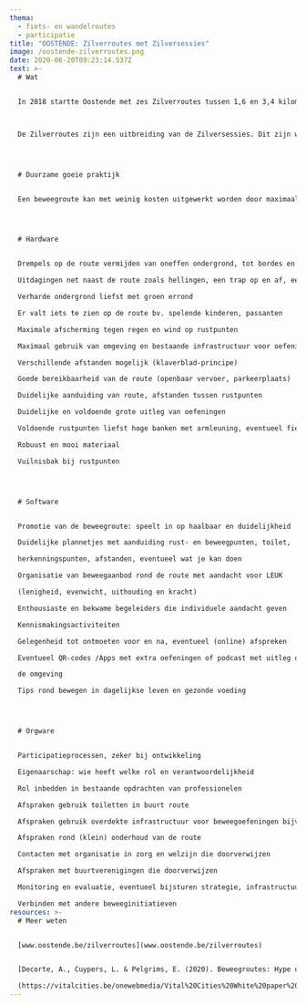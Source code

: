 ```yaml
---
thema:
  - fiets- en wandelroutes
  - participatie
title: "OOSTENDE: Zilverroutes met Zilversessies"
image: /oostende-zilverroutes.png
date: 2020-06-20T09:23:14.537Z
text: >-
  # Wat


  In 2018 startte Oostende met zes Zilverroutes tussen 1,6 en 3,4 kilometer in het centrum van de stad. De afstanden worden uitgedrukt in aantal stappen en kilometer. Naast de rustpunten worden de openbare toiletten en de AED-toestellen op de routes weergegeven. Alle Zilverroutes liggen in het openbaar domein en zijn vlot bereikbaar met het openbaar vervoer. De wandelingen werden zo uitgestippeld dat de afstand tussen twee rustplaatsen maximaal 250 meter bedraagt. Zo kan iedereen zelf bepalen hoe ver hij of zij wil stappen en ook verbetering inschatten door een bankje over te slaan of een extra route te doen.



  De Zilverroutes zijn een uitbreiding van de Zilversessies. Dit zijn wandelingen met een dertigtal oudere senioren (eerder 75+) op vaste tijdstippen in het oude centrum onder begeleiding van een professionele beweegcoach. Met de Zilversessies bereikt men ouderen die vroeger niet gekend waren in het ontmoetingscentrum. De investeringskost en hoeveel mensen gebruik maken van de Zilverroutes en welk effect dit heeft op hun (gevoel van) fitheid, is niet gekend. Dit onderzoek was voorzien in het Europese Interreg-project SAIL maar er zijn geen rapporten openbaar ter beschikking.




  # Duurzame goeie praktijk


  Een beweegroute kan met weinig kosten uitgewerkt worden door maximaal gebruik te maken van bestaande infrastructuur. Een route uitstippelen, is niet voldoende om gebruikt te worden. Naast (1) een transversale en mulitistakeholdersaanpak, (2) beluisteren van en cocreëren met burgers en (3) inzicht in de concrete situatie in de buurt of gemeente, is er ook nood aan (4) een goeie aanpak met daarin een evenwicht tussen hardware, orgware en software (Dobrov).




  # Hardware


  Drempels op de route vermijden van oneffen ondergrond, tot bordes en oversteekplaatsen zonder verkeerslichten, 

  Uitdagingen net naast de route zoals hellingen, een trap op en af, een grasstrook, een oneffen parcours

  Verharde ondergrond liefst met groen errond

  Er valt iets te zien op de route bv. spelende kinderen, passanten

  Maximale afscherming tegen regen en wind op rustpunten

  Maximaal gebruik van omgeving en bestaande infrastructuur voor oefeningen, rust- en doe-plekken

  Verschillende afstanden mogelijk (klaverblad-principe)

  Goede bereikbaarheid van de route (openbaar vervoer, parkeerplaats)

  Duidelijke aanduiding van route, afstanden tussen rustpunten

  Duidelijke en voldoende grote uitleg van oefeningen

  Voldoende rustpunten liefst hoge banken met armleuning, eventueel fietsbank

  Robuust en mooi materiaal

  Vuilnisbak bij rustpunten




  # Software


  Promotie van de beweegroute: speelt in op haalbaar en duidelijkheid

  Duidelijke plannetjes met aanduiding rust- en beweegpunten, toilet,

  herkenningspunten, afstanden, eventueel wat je kan doen

  Organisatie van beweegaanbod rond de route met aandacht voor LEUK

  (lenigheid, evenwicht, uithouding en kracht)

  Enthousiaste en bekwame begeleiders die individuele aandacht geven

  Kennismakingsactiviteiten 

  Gelegenheid tot ontmoeten voor en na, eventueel (online) afspreken

  Eventueel QR-codes /Apps met extra oefeningen of podcast met uitleg over

  de omgeving

  Tips rond bewegen in dagelijkse leven en gezonde voeding




  # Orgware


  Participatieprocessen, zeker bij ontwikkeling 

  Eigenaarschap: wie heeft welke rol en verantwoordelijkheid

  Rol inbedden in bestaande opdrachten van professionelen

  Afspraken gebruik toiletten in buurt route

  Afspraken gebruik overdekte infrastructuur voor beweegoefeningen bijvoorbeeld bij slecht of koud weer

  Afspraken rond (klein) onderhoud van de route

  Contacten met organisatie in zorg en welzijn die doorverwijzen

  Afspraken met buurtverenigingen die doorverwijzen

  Monitoring en evaluatie, eventueel bijsturen strategie, infrastructuur

  Verbinden met andere beweeginitiatieven
resources: >-
  # Meer weten


  [www.oostende.be/zilverroutes](www.oostende.be/zilverroutes)


  [Decorte, A., Cuypers, L. & Pelgrims, E. (2020). Beweegroutes: Hype of hefboom voor oudere en minder mobiele burgers? \[White paper\]. Howest.] 

  (https://vitalcities.be/onewebmedia/Vital%20Cities%20White%20paper%20Beweegroutes%202020.pdf)
---
```

